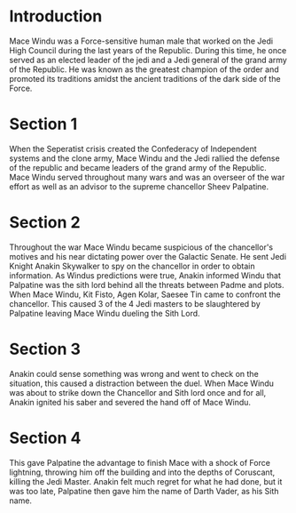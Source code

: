 # Introduction
Mace Windu was a Force-sensitive human male that worked on the Jedi High Council during the last years of the Republic.
During this time, he once served as an elected leader of the jedi and a Jedi general of the grand army of the Republic.
He was known as the greatest champion of the order and promoted its traditions amidst the ancient traditions of the dark side of the Force.

# Section 1
When the Seperatist crisis created the Confederacy of Independent systems and the clone army, Mace Windu and the Jedi rallied the defense of the republic and became leaders of the grand army of the Republic.
Mace Windu served throughout many wars and was an overseer of the war effort as well as an advisor to the supreme chancellor Sheev Palpatine.



# Section 2
Throughout the war Mace Windu became suspicious of the chancellor's motives and his near dictating power over the Galactic Senate.
He sent Jedi Knight Anakin Skywalker to spy on the chancellor in order to obtain information.
As Windus predictions were true, Anakin informed Windu that Palpatine was the sith lord behind all the threats between Padme and plots.
When Mace Windu, Kit Fisto, Agen Kolar, Saesee Tin came to confront the chancellor.
This caused 3 of the 4 Jedi masters to be slaughtered by Palpatine leaving Mace Windu dueling the Sith Lord.



# Section 3
Anakin could sense something was wrong and went to check on the situation, this caused a distraction between the duel.
When Mace Windu was about to strike down the Chancellor and Sith lord once and for all, Anakin ignited his saber and severed the hand off of Mace Windu.



# Section 4
This gave Palpatine the advantage to finish Mace with a shock of Force lightning, throwing him off the building and into the depths of Coruscant, killing the Jedi Master.
Anakin felt much regret for what he had done, but it was too late, Palpatine then gave him the name of Darth Vader, as his Sith name.